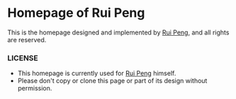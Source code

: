 # Homepage of Rui Peng

This is the homepage designed and implemented by [Rui Peng](https://prstrive.github.io/), and all rights are reserved.

### LICENSE

- This homepage is currently used for [Rui Peng](https://prstrive.github.io/) himself.
- Please don't copy or clone this page or part of its design without permission.
